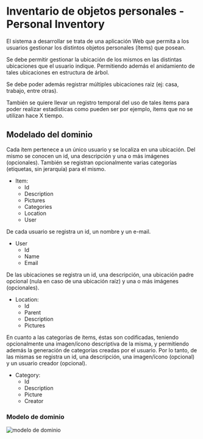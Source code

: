 # Inventario de objetos personales - Personal Inventory

El sistema a desarrollar se trata de una aplicación Web que permita a los usuarios gestionar los distintos objetos personales (ítems) que posean.

Se debe permitir gestionar la ubicación de los mismos en las distintas ubicaciones que el usuario indique. Permitiendo además el anidamiento de tales ubicaciones en estructura de árbol.

Se debe poder además registrar múltiples ubicaciones raiz (ej: casa, trabajo, entre otras).

También se quiere llevar un registro temporal del uso de tales ítems para poder realizar estadísticas como pueden ser por ejemplo, ítems que no se utilizan hace X tiempo.

## Modelado del dominio

Cada ítem pertenece a un único usuario y se localiza en una ubicación. Del mismo se conocen un id, una descripción y una o más imágenes (opcionales). También se registran opcionalmente varias categorías (etiquetas, sin jerarquía) para el mismo.

* Item:
  * Id
  * Description
  * Pictures
  * Categories
  * Location
  * User

De cada usuario se registra un id, un nombre y un e-mail.

* User
  * Id
  * Name
  * Email

De las ubicaciones se registra un id, una descripción, una ubicación padre opcional (nula en caso de una ubicación raíz) y una o más imágenes (opcionales).

* Location:
  * Id
  * Parent
  * Description
  * Pictures

En cuanto a las categorías de ítems, éstas son codificadas, teniendo opcionalmente una imagen/ícono descriptiva de la misma, y permitiendo además la generación de categorías creadas por el usuario. Por lo tanto, de las mismas se registra un id, una descripción, una imagen/ícono (opcional) y un usuario creador (opcional).

* Category:
  * Id
  * Description
  * Picture
  * Creator

### Modelo de dominio

![modelo de dominio](http://www.plantuml.com/plantuml/svg/XP6_QWCn3CPtFuNmM4X8e4CvIWbqAdJj0mXRD2BdFrZAK4hVlRfpSQvJ5ftkq--pFkoJA3QzfjcTEH84Rc6ctYVISudYd9CBvueD4-GIIQZ2qs4ZDioNHNmyE1Tc584FeGRV3e2ZbOo9x4C9UNO_VyYRKheXaIGqhiebsr_beDT6Ocr0fS_Ic6Gutuk91jvp3yDhF-FhZi7uDRS_UjY1V_0zumIr216yRAPzF89CW35nPj66nYqs0pft_CU5afKfar53NKdmX_t-2BkAZRBUF6w4ts2-N_04pq2H5JSRrpeybfsQKgQmR3nHZlRIlm00)
